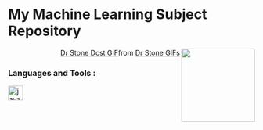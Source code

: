 <h1 align="left">My Machine Learning Subject Repository</h1>

<img align="right" height="150" src=""  />
<div align="right" height="150" class="tenor-gif-embed" data-postid="3628957361103382325" data-share-method="host" data-aspect-ratio="1.76596" data-width="100%"><a href="https://tenor.com/view/dr-stone-dcst-xeno-dr-stone-dr-xeno-xeno-houston-wingfield-gif-3628957361103382325">Dr Stone Dcst GIF</a>from <a href="https://tenor.com/search/dr+stone-gifs">Dr Stone GIFs</a></div> <script type="text/javascript" async src="https://tenor.com/embed.js"></script>

###

<div align="left">
  <h3>Languages and Tools :</h3>
  <img src="https://cdn.jsdelivr.net/gh/devicons/devicon/icons/python/java-original.svg" height="30" alt="java logo"  />
  <img width="12" />
</div>

###

<br clear="both">

###
